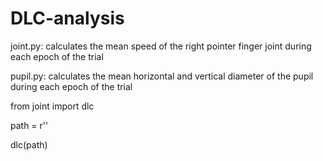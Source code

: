 # DLC-analysis

joint.py: calculates the mean speed of the right pointer finger joint during each epoch of the trial 

pupil.py: calculates the mean horizontal and vertical diameter of the pupil during each epoch of the trial

from joint import dlc

  path = r''

  dlc(path)
